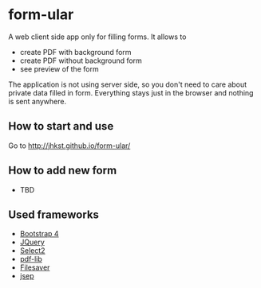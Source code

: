 # form-ular

A web client side app only for filling forms.
It allows to
* create PDF with background form
* create PDF without background form
* see preview of the form

The application is not using server side, so you don't need to care 
about private data filled in form. Everything stays just in the browser 
and nothing is sent anywhere.

## How to start and use
Go to http://jhkst.github.io/form-ular/

## How to add new form
* TBD

## Used frameworks
* [Bootstrap 4](https://getbootstrap.com/docs/4.0/getting-started/introduction/)
* [JQuery](https://jquery.com/)
* [Select2](https://select2.org/)
* [pdf-lib](https://pdf-lib.js.org/)
* [Filesaver](https://github.com/eligrey/FileSaver.js/)
* [jsep](https://github.com/EricSmekens/jsep)
